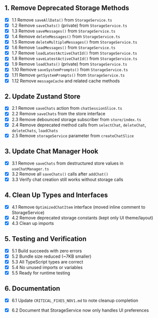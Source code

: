 ## 1. Remove Deprecated Storage Methods
- [x] 1.1 Remove `saveAllData()` from `StorageService.ts`
- [x] 1.2 Remove `saveChats()` (private) from `StorageService.ts`
- [x] 1.3 Remove `saveMessages()` from `StorageService.ts`
- [x] 1.4 Remove `deleteMessages()` from `StorageService.ts`
- [x] 1.5 Remove `deleteMultipleMessages()` from `StorageService.ts`
- [x] 1.6 Remove `loadMessages()` from `StorageService.ts`
- [x] 1.7 Remove `loadLatestActiveChatId()` from `StorageService.ts`
- [x] 1.8 Remove `saveLatestActiveChatId()` from `StorageService.ts`
- [x] 1.9 Remove `loadChats()` (private) from `StorageService.ts`
- [x] 1.10 Remove `saveSystemPrompts()` from `StorageService.ts`
- [x] 1.11 Remove `getSystemPrompts()` from `StorageService.ts`
- [x] 1.12 Remove `messageCache` and related cache methods

## 2. Update Zustand Store
- [x] 2.1 Remove `saveChats` action from `chatSessionSlice.ts`
- [x] 2.2 Remove `saveChats` from the store interface
- [x] 2.3 Remove debounced storage subscriber from `store/index.ts`
- [x] 2.4 Remove deprecated method calls from `selectChat`, `deleteChat`, `deleteChats`, `loadChats`
- [x] 2.5 Remove `storageService` parameter from `createChatSlice`

## 3. Update Chat Manager Hook
- [x] 3.1 Remove `saveChats` from destructured store values in `useChatManager.ts`
- [x] 3.2 Remove all `saveChats()` calls after `addChat()`
- [x] 3.3 Verify chat creation still works without storage calls

## 4. Clean Up Types and Interfaces
- [x] 4.1 Remove `OptimizedChatItem` interface (moved inline comment to StorageService)
- [x] 4.2 Remove deprecated storage constants (kept only UI theme/layout)
- [x] 4.3 Clean up imports

## 5. Testing and Verification
- [x] 5.1 Build succeeds with zero errors
- [x] 5.2 Bundle size reduced (~7KB smaller)
- [x] 5.3 All TypeScript types are correct
- [x] 5.4 No unused imports or variables
- [x] 5.5 Ready for runtime testing

## 6. Documentation
- [x] 6.1 Update `CRITICAL_FIXES_NOV1.md` to note cleanup completion
- [x] 6.2 Document that StorageService now only handles UI preferences

